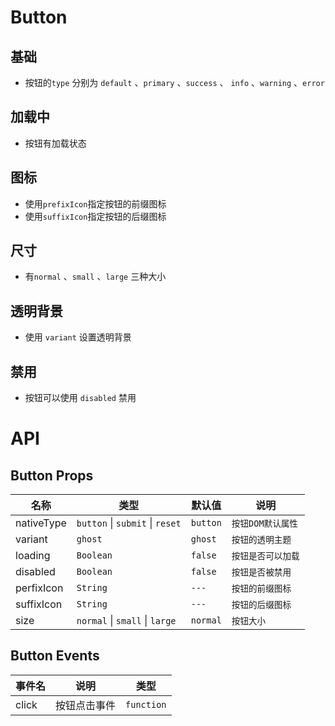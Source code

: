# Button

## 基础

* 按钮的`type` 分别为 `default` 、`primary` 、`success` 、 `info` 、`warning` 、`error` 
<preview path="./src/basic.vue" title="基本使用" description=""></preview>

## 加载中
* 按钮有加载状态
<preview path="./src/loading.vue" title="基本使用" description=""></preview>

## 图标
 * 使用`prefixIcon`指定按钮的前缀图标
 * 使用`suffixIcon`指定按钮的后缀图标
<preview path="./src/icon.vue" title="基本使用" description=""></preview>

## 尺寸
* 有`normal` 、`small` 、`large` 三种大小
<preview path="./src/size.vue" title="基本使用" description=""></preview>

## 透明背景
* 使用 `variant` 设置透明背景
<preview path="./src/ghost.vue" title="基本使用" description=""></preview>

## 禁用
* 按钮可以使用 `disabled` 禁用
<preview path="./src/disabled.vue" title="基本使用" description=""></preview>

# API

## Button Props

| 名称       | 类型                            | 默认值   | 说明               |
| ---------- | ------------------------------- | -------- | ------------------ |
| nativeType | `button` \| `submit` \| `reset` | `button` | `按钮DOM默认属性`  |
| variant    | `ghost`                         | `ghost`  | `按钮的透明主题`   |
| loading    | `Boolean`                       | `false`  | `按钮是否可以加载` |
| disabled    | `Boolean`                       | `false`  | `按钮是否被禁用` |
| perfixIcon | `String`                        | `---`    | `按钮的前缀图标`   |
| suffixIcon | `String`                        | `---`    | `按钮的后缀图标`   |
| size       | `normal` \| `small` \| `large`  | `normal` | `按钮大小`         |

## Button Events

| 事件名 | 说明         | 类型       |
| ------ | ------------ | ---------- |
| click  | 按钮点击事件 | `function` |
